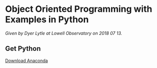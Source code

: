 Object Oriented Programming with Examples in Python
===================================================

*Given by Dyer Lytle at Lowell Observatory on 2018 07 13.*

## Get Python
[Download Anaconda](https://www.anaconda.com/download/)
